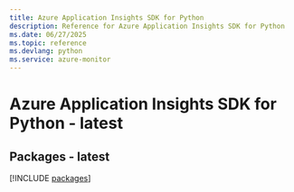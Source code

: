 ```yaml
---
title: Azure Application Insights SDK for Python
description: Reference for Azure Application Insights SDK for Python
ms.date: 06/27/2025
ms.topic: reference
ms.devlang: python
ms.service: azure-monitor
---
```

# Azure Application Insights SDK for Python - latest
## Packages - latest
[!INCLUDE [packages](application-insights-index.md)]